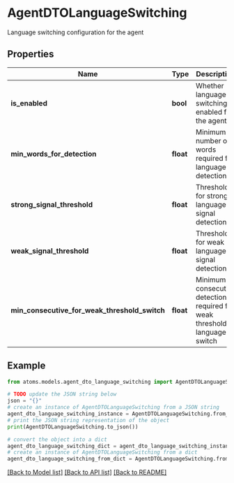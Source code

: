 # AgentDTOLanguageSwitching

Language switching configuration for the agent

## Properties

Name | Type | Description | Notes
------------ | ------------- | ------------- | -------------
**is_enabled** | **bool** | Whether language switching is enabled for the agent | [optional] 
**min_words_for_detection** | **float** | Minimum number of words required for language detection | [optional] 
**strong_signal_threshold** | **float** | Threshold for strong language signal detection | [optional] 
**weak_signal_threshold** | **float** | Threshold for weak language signal detection | [optional] 
**min_consecutive_for_weak_threshold_switch** | **float** | Minimum consecutive detections required for weak threshold language switch | [optional] 

## Example

```python
from atoms.models.agent_dto_language_switching import AgentDTOLanguageSwitching

# TODO update the JSON string below
json = "{}"
# create an instance of AgentDTOLanguageSwitching from a JSON string
agent_dto_language_switching_instance = AgentDTOLanguageSwitching.from_json(json)
# print the JSON string representation of the object
print(AgentDTOLanguageSwitching.to_json())

# convert the object into a dict
agent_dto_language_switching_dict = agent_dto_language_switching_instance.to_dict()
# create an instance of AgentDTOLanguageSwitching from a dict
agent_dto_language_switching_from_dict = AgentDTOLanguageSwitching.from_dict(agent_dto_language_switching_dict)
```
[[Back to Model list]](../README.md#documentation-for-models) [[Back to API list]](../README.md#documentation-for-api-endpoints) [[Back to README]](../README.md)


